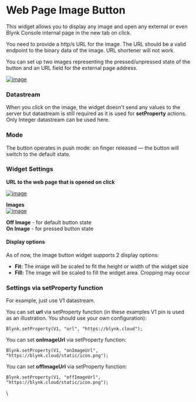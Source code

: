 # Web Page Image Button

This widget allows you to display any image and open any external or even Blynk Console internal page in the new tab on click.&#x20;

You need to provide a http/s URL for the image. The URL should be a valid endpoint to the binary data of the image. URL shortener will not work.

You can set up two images representing the pressed/unpressed state of the button and an URL field for the external page address.

[![image](https://user-images.githubusercontent.com/24506752/171175692-c750acd0-11f5-4410-a7c0-f55187526475.png)](https://user-images.githubusercontent.com/24506752/171175692-c750acd0-11f5-4410-a7c0-f55187526475.png)

### Datastream

When you click on the image, the widget doesn't send any values to the server but datastream is still required as it is used for **setProperty** actions. Only Integer datastream can be used here.&#x20;

### Mode

The button operates in push mode: on finger released — the button will switch to the default state.

### Widget Settings

**URL to the web page that is opened on click**

[![image](https://user-images.githubusercontent.com/24506752/171175228-6fbe9838-b45f-4149-b858-5513cf8109f2.png)](https://user-images.githubusercontent.com/24506752/171175228-6fbe9838-b45f-4149-b858-5513cf8109f2.png)

**Images**\
[![image](https://user-images.githubusercontent.com/24506752/171161912-d15f26bf-e4e6-4df6-930f-4cfb6fe29505.png)](https://user-images.githubusercontent.com/24506752/171161912-d15f26bf-e4e6-4df6-930f-4cfb6fe29505.png)

**Off Image** - for default button state\
**On Image** - for pressed button state

#### Display options

As of now, the image button widget supports 2 display options:

* **Fit:** The image will be scaled to fit the height or width of the widget size
* **Fill:** The image will be scaled to fill the widget area. Cropping may occur

### Settings via setProperty function

For example, just use V1 datastream.

You can set **url** via setProperty function (in these examples V1 pin is used as an illustration. You should use your own configuration):

```
Blynk.setProperty(V1, "url", "https://blynk.cloud");
```

You can set **onImageUrl** via setProperty function:

```
Blynk.setProperty(V1, "onImageUrl", "https://blynk.cloud/static/icon.png");
```

You can set **offImageUrl** via setProperty function:

```
Blynk.setProperty(V1, "offImageUrl", "https://blynk.cloud/static/icon.png");
```

\
